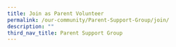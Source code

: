 ```yaml
---
title: Join as Parent Volunteer
permalink: /our-community/Parent-Support-Group/join/
description: ""
third_nav_title: Parent Support Group
---
```

